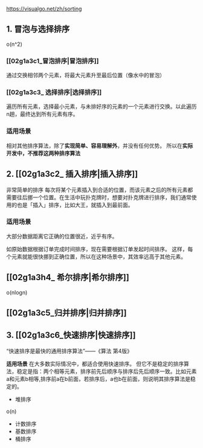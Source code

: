 

https://visualgo.net/zh/sorting

## 1. 冒泡与选择排序

o(n^2)

### [[02g1a3c1_冒泡排序|冒泡排序]]
通过交换相邻两个元素，将最大元素升至最后位置（像水中的冒泡）

### [[02g1a3c3_ 选择排序|选择排序]]
遍历所有元素，选择最小元素，与未排好序的元素的一个元素进行交换。以此遍历n趟，最终达到所有元素有序。

### 适用场景
相对其他排序算法，除了**实现简单、容易理解外**，并没有任何优势。
所以在**实际开发中，不推荐这两种排序算法**

## 2. [[02g1a3c2_ 插入排序|插入排序]]

非常简单的排序
每次将某个元素插入到合适的位置，而该元素之后的所有元素都需要往后挪一个位置。在生活中玩扑克牌时，想要对扑克牌进行排序，我们通常使用的也是「插入」排序，比如大王，就插入到最前面。

### 适用场景
大部分数据距离它正确的位置很近，近乎有序。

如原始数据根据订单完成时间排序，现在需要根据订单发起时间排序。
这样，每个元素就能很快挪到正确位置，所以在这种场景中，其效率远高于其他元素。

## [[02g1a3h4_ 希尔排序|希尔排序]]

o(nlogn)

## [[02g1a3c5_归并排序|归并排序]]

## 3. [[02g1a3c6_快速排序|快速排序]]
“快速排序是最快的通用排序算法”——《算法 第4版》

**适用场景**
在大多数实际情况中，都适合使用快速排序。
但它不是稳定的排序算法，稳定是指：两个相等元素，排序前先后顺序与排序后先后顺序一致。比如元素a和元素b相等,排序前a在b前面，若排序后，a也b在前面，则说明其排序算法是稳定的。


- 堆排序

o(n)
- 计数排序
- 基数排序
- 桶排序
